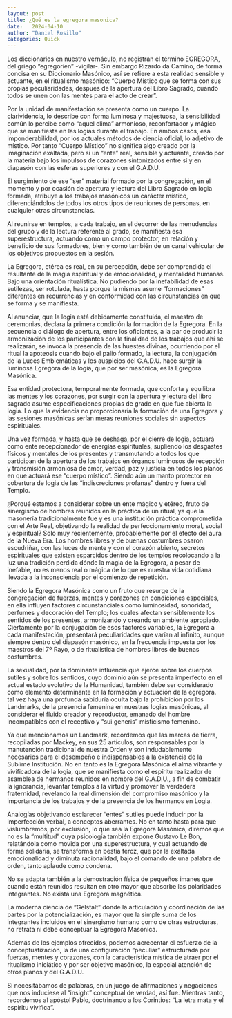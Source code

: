 ```yaml
---
layout: post
title: ¿Qué es la egregora masonica?
date:   2024-04-10
author: "Daniel Rosillo"
categories: Quick
---
```

Los diccionarios en nuestro vernáculo, no registran el término EGREGORA, del griego “egregorien” -vigilar-. Sin embargo Rizardo da Camino, de forma concisa en su Diccionario Masónico, así se refiere a esta realidad sensible y actuante, en el ritualismo masónico: “Cuerpo Místico que se forma con sus propias peculiaridades, después de la apertura del Libro Sagrado, cuando todos se unen con las mentes para el acto de crear”.

Por la unidad de manifestación se presenta como un cuerpo. La clarividencia, lo describe con forma luminosa y majestuosa, la sensibilidad común lo percibe como “aquel clima” armonioso, reconfortador y mágico que se manifiesta en las logias durante el trabajo. En ambos casos, esa imponderabilidad, por los actuales métodos de ciencia oficial, lo adjetivo de místico. Por tanto “Cuerpo Místico” no significa algo creado por la imaginación exaltada, pero si un “ente” real, sensible y actuante, creado por la materia bajo los impulsos de corazones sintonizados entre sí y en diapasón con las esferas superiores y con el G.A.D.U.

El surgimiento de ese “ser” material formado por la congregación, en el momento y por ocasión de apertura y lectura del Libro Sagrado en logia formada, atribuye a los trabajos masónicos un carácter místico, diferenciándolos de todos los otros tipos de reuniones de personas, en cualquier otras circunstancias.

Al reunirse en templos, a cada trabajo, en el decorrer de las menudencias del grupo y de la lectura referente al grado, se manifiesta esa superestructura, actuando como un campo protector, en relación y beneficio de sus formadores, bien y como también de un canal vehicular de los objetivos propuestos en la sesión.

La Egregora, etérea es real, en su percepción, debe ser comprendida el resultante de la magia espiritual y de emocionalidad, y mentalidad humanas. Bajo una orientación ritualística. No pudiendo por la inefabilidad de esas sutilezas, ser rotulada, hasta porque la mismas asume “formaciones” diferentes en recurrencias y en conformidad con las circunstancias en que se forma y se manifiesta.

Al anunciar, que la logia está debidamente constituida, el maestro de ceremonias, declara la primera condición la formación de la Egregora. En la secuencia o diálogo de apertura, entre los oficiantes, a la par de producir la armonización de los participantes con la finalidad de los trabajos que ahí se realizarán, se invoca la presencia de las huestes divinas, ocurriendo por el ritual la apoteosis cuando bajo el palio formado, la lectura, la conjugación de la Luces Emblemáticas y los auspicios del G.A.D.U. hace surgir la luminosa Egregora de la logia, que por ser masónica, es la Egregora Masónica.

Esa entidad protectora, temporalmente formada, que conforta y equilibra las mentes y los corazones, por surgir con la apertura y lectura del libro sagrado asume especificaciones propias de grado en que fue abierta la logia. Lo que la evidencia no proporcionaría la formación de una Egregora y las sesiones masónicas serían meras reuniones sociales sin aspectos espirituales.

Una vez formada, y hasta que se deshaga, por el cierre de logia, actuará como ente recepcionador de energías espirituales, supliendo los desgastes físicos y mentales de los presentes y transmutando a todos los que participan de la apertura de los trabajos en órganos luminosos de recepción y transmisión armoniosa de amor, verdad, paz y justicia en todos los planos en que actuará ese “cuerpo místico”. Siendo aún un manto protector en cobertura de logia de las “indiscreciones profanas” dentro y fuera del Templo.

¿Porqué estamos a considerar sobre un ente mágico y etéreo, fruto de sinergismo de hombres reunidos en la práctica de un ritual, ya que la masonería tradicionalmente fue y es una institución práctica comprometida con el Arte Real, objetivando la realidad de perfeccionamiento moral, social y espiritual? Solo muy recientemente, probablemente por el efecto del aura de la Nueva Era. Los hombres libres y de buenas costumbres osaron escudriñar, con las luces de mente y con el corazón abierto, secretos espirituales que existen esparcidos dentro de los templos recolocando a la luz una tradición perdida dónde la magia de la Egregora, a pesar de inefable, no es menos real o mágica de lo que es nuestra vida cotidiana llevada a la inconsciencia por el comienzo de repetición.

Siendo la Egregora Masónica como un fruto que resurge de la congregación de fuerzas, mentes y corazones en condiciones especiales, en ella influyen factores circunstanciales como luminosidad, sonoridad, perfumes y decoración del Templo; los cuales afectan sensiblemente los sentidos de los presentes, armonizando y creando un ambiente apropiado. Ciertamente por la conjugación de esos factores variables, la Egregora a cada manifestación, presentará peculiaridades que varían al infinito, aunque siempre dentro del diapasón masónico, en la frecuencia impuesta por los maestros del 7º Rayo, o de ritualística de hombres libres de buenas costumbres.

La sexualidad, por la dominante influencia que ejerce sobre los cuerpos sutiles y sobre los sentidos, cuyo dominio aún se presenta imperfecto en el actual estado evolutivo de la Humanidad, también debe ser considerado como elemento determinante en la formación y actuación de la egrégora. tal vez haya una profunda sabiduría oculta bajo la prohibición por los Landmarks, de la presencia femenina en nuestras logias masónicas, al considerar el fluido creador y reproductor, emanado del hombre incompatibles con el receptivo y “sui generis” misticismo femenino.

Ya que mencionamos un Landmark, recordemos que las marcas de tierra, recopiladas por Mackey, en sus 25 artículos, son responsables por la manutención tradicional de nuestra Orden y son indudablemente necesarios para el desempeño e indispensables a la existencia de la Sublime Institución. No en tanto es la Egregora Masónica el alma vibrante y vivificadora de la logia, que se manifiesta como el espíritu realizador de asamblea de hermanos reunidos en nombre del G.A.D.U., a fin de combatir la ignorancia, levantar templos a la virtud y promover la verdadera fraternidad, revelando la real dimensión del compromiso masónico y la importancia de los trabajos y de la presencia de los hermanos en Logia.

Analogías objetivando esclarecer “entes” sutiles puede inducir por la imperfección verbal, a conceptos aberrantes. No en tanto hasta para que vislumbremos, por exclusión, lo que sea la Egregora Masónica, diremos que no es la “multitud” cuya psicología también expone Gustavo Le Bon, relatándola como movida por una superestructura, y cual actuando de forma solidaria, se transforma en bestia feroz, que por la exaltada emocionalidad y diminuta racionalidad, bajo el comando de una palabra de orden, tanto aplaude como condena.

No se adapta también a la demostración física de pequeños imanes que cuando están reunidos resultan en otro mayor que absorbe las polaridades integrantes. No exista una Egregora magnética.

La moderna ciencia de “Gelstalt” donde la articulación y coordinación de las partes por la potencialización, es mayor que la simple suma de los integrantes incluidos en el sinergismo humano como de otras estructuras, no retrata ni debe conceptuar la Egregora Masónica.

Además de los ejemplos ofrecidos, podemos acrecentar el esfuerzo de la conceptuatización, la de una configuración “peculiar” estructurada por fuerzas, mentes y corazones, con la característica mística de atraer por el ritualismo iniciático y por ser objetivo masónico, la especial atención de otros planos y del G.A.D.U.

Si necesitábamos de palabras, en un juego de afirmaciones y negaciones que nos induciese al “insight” conceptual de verdad, así fue. Mientras tanto, recordemos al apóstol Pablo, doctrinando a los Corintios: “La letra mata y el espíritu vivifica”.